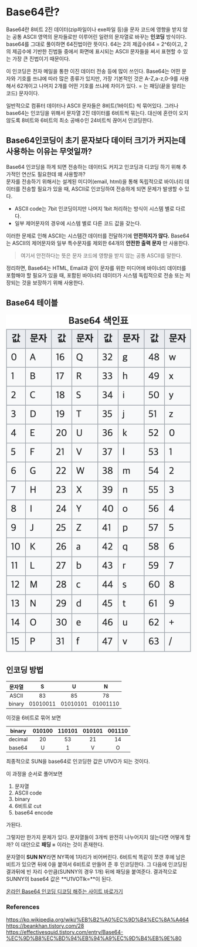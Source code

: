 # Base64란?

Base64란 8비트 2진 데이터(zip파일이나 exe파일 등)을 문자 코드에 영향을 받지 않는 공통 ASCII 영역의 문자들로만 이루어린 일련의 문자열로 바꾸는 **인코딩** 방식이다.  
base64를 그대로 풀이하면 64진법이란 뜻이다. 64는 2의 제곱수(64 = 2^6)이고, 2의 제곱수에 기반한 진법들 중에서 화면에 표시되는 ASCII 문자들을 써서 표현할 수 있는 가장 큰 진법이기 때문이다.

이 인코딩은 전자 메일을 통한 이진 데이터 전송 등에 많이 쓰인다. Base64는 어떤 문자와 기호를 쓰냐에 따라 많은 종류가 있지만, 가장 기본적인 것은 A-Z,a-z,0-9를 사용해서 62개이고 나머지 2개를 어떤 기호를 쓰냐에 차이가 있다. = 는 패딩(끝을 알리는 코드) 문자이다.

일반적으로 컴퓨터 데이터나 ASCII 문자들은 8비트(1바이트) 씩 묶어있다. 그러나 base64는 인코딩을 위해서 문자열 2진 데이터를 6비트씩 묶는다. 대신에 혼란이 오지 않도록 8비트와 6비트의 최소 공배수인 24비트씩 끊어서 인코딩한다.

## Base64인코딩이 초기 문자보다 데이터 크기가 커지는데 사용하는 이유는 무엇일까?

Base64 인코딩을 하게 되면 전송하는 데이터도 커지고 인코딩과 디코딩 하기 위해 추가적인 연산도 필요한데 왜 사용할까?  
문자를 전송하기 위해서는 설계된 미디어(email, html)을 통해 독립적으로 바이너리 데이터를 전송할 필요가 있을 때, ASCII로 인코딩하여 전송하게 되면 문제가 발생할 수 있다.

- ASCII code는 7bit 인코딩이지만 나머지 1bit 처리하는 방식이 시스템 별로 다르다.
- 일부 제어문자의 경우에 시스템 별로 다른 코드 값을 갖는다.

이러한 문제로 인해 ASCII는 시스템간 데이터를 전달하기에 **안전하지가 않다.** Base64는 ASCII의 제어문자와 일부 특수문자를 제외한 64개의 **안전한 출력 문자** 만 사용한다.

> 여기서 안전하다는 뜻은 문자 코드에 영향을 받지 않는 공통 ASCII를 말한다.

정리하면, Base64는 HTML, Email과 같이 문자를 위한 미디어에 바이너리 데이터를 포함해야 할 필요가 있을 때, 포함된 바이너리 데이터가 시스템 독립적으로 전송 또는 저장되는 것을 보장하기 위해 사용한다.

## Base64 테이블

![base64](base64.png)

## 인코딩 방법

| 문자열 |    S     |    U     |    N     |
| :----: | :------: | :------: | :------: |
| ASCII  |    83    |    85    |    78    |
| binary | 01010011 | 01010101 | 01001110 |

이것을 6비트로 묶어 보면

| binary  | 010100 | 110101 | 010101 | 001110 |
| :-----: | :----: | :----: | :----: | :----: |
| decimal |   20   |   53   |   21   |   14   |
| base64  |   U    |   1    |   V    |   O    |

최종적으로 SUN을 base64로 인코딩한 값은 U1VO가 되는 것이다.

이 과정을 순서로 풀어보면

1. 문자열
2. ASCII code
3. binary
4. 6비트로 cut
5. base64 encode

가된다.

그렇지만 한가지 문제가 있다.
문자열들이 3개씩 완전히 나누어지지 않는다면 어떻게 할까?
이 대안으로 **패딩 =** 이라는 것이 존재한다.

문자열이 **SUN NY**라면 NY쪽에 1자리가 비어버린다.
6비트씩 똑같이 쪼갠 후에 남은 비트가 있으면 뒤에 0을 붙여서 6비트로 만들어 준 후 인코딩한다.
그 다음에 인코딩된 결과뒤에 빈 자리 수만큼(SUNNY의 경우 1개) 뒤에 패딩을 붙여준다.
결과적으로 SUNNY의 base64 값은 **U1VOTlk=**이 된다.

[온라인 Base64 인코딩 디코딩 해주는 사이트 바로가기](https://www.base64decode.org/)

### References

https://ko.wikipedia.org/wiki/%EB%B2%A0%EC%9D%B4%EC%8A%A464  
https://beankhan.tistory.com/28
https://effectivesquid.tistory.com/entry/Base64-%EC%9D%B8%EC%BD%94%EB%94%A9%EC%9D%B4%EB%9E%80
